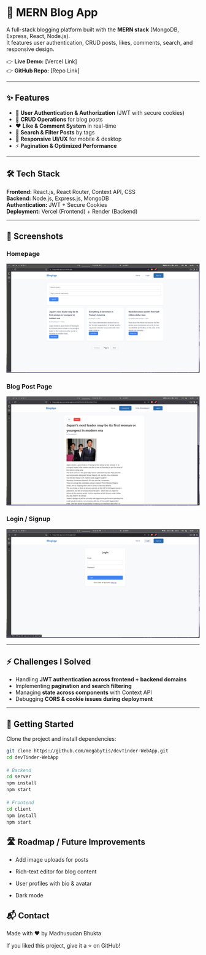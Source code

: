 # 🚀 MERN Blog App

A full-stack blogging platform built with the **MERN stack** (MongoDB, Express, React, Node.js).  
It features user authentication, CRUD posts, likes, comments, search, and responsive design.

👉 **Live Demo:** [Vercel Link]  
👉 **GitHub Repo:** [Repo Link]  

---

## ✨ Features

- 🔐 **User Authentication & Authorization** (JWT with secure cookies)  
- 📝 **CRUD Operations** for blog posts  
- ❤️ **Like & Comment System** in real-time  
- 🔎 **Search & Filter Posts** by tags  
- 📱 **Responsive UI/UX** for mobile & desktop  
- ⚡ **Pagination & Optimized Performance**  

---

## 🛠 Tech Stack

**Frontend:** React.js, React Router, Context API, CSS  
**Backend:** Node.js, Express.js, MongoDB  
**Authentication:** JWT + Secure Cookies  
**Deployment:** Vercel (Frontend) + Render (Backend)  

---

## 📸 Screenshots

### Homepage
![Homepage Screenshot](./screenshots/homepage.png)

### Blog Post Page
![Post Screenshot](./screenshots/post.png)

### Login / Signup
![Auth Screenshot](./screenshots/login.png)

---

## ⚡ Challenges I Solved

- Handling **JWT authentication across frontend + backend domains**  
- Implementing **pagination and search filtering**  
- Managing **state across components** with Context API  
- Debugging **CORS & cookie issues during deployment**  

---

## 🚀 Getting Started

Clone the project and install dependencies:

```bash
git clone https://github.com/megabytis/devTinder-WebApp.git
cd devTinder-WebApp

# Backend
cd server
npm install
npm start

# Frontend
cd client
npm install
npm start
```

## 🛣 Roadmap / Future Improvements

 - Add image uploads for posts

 - Rich-text editor for blog content

 - User profiles with bio & avatar

 - Dark mode

## 📬 Contact

Made with ❤️ by Madhusudan Bhukta

If you liked this project, give it a ⭐ on GitHub!
